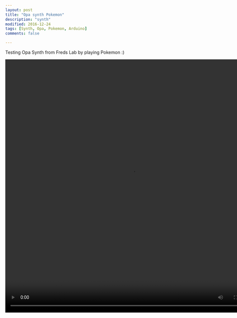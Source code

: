 ```yaml
---
layout: post
title: "Opa synth Pokemon"
description: "synth"
modified: 2016-12-24
tags: [Synth, Opa, Pokemon, Arduino]
comments: false

---
```


Testing Opa Synth from Freds Lab by playing Pokemon :)

<video controls="controls" width="800" height="800" style="display: block; margin: 0 auto;" name="Video Name" src="/images/13736597_1121301251260783_868434320_n.mp4"></video>

